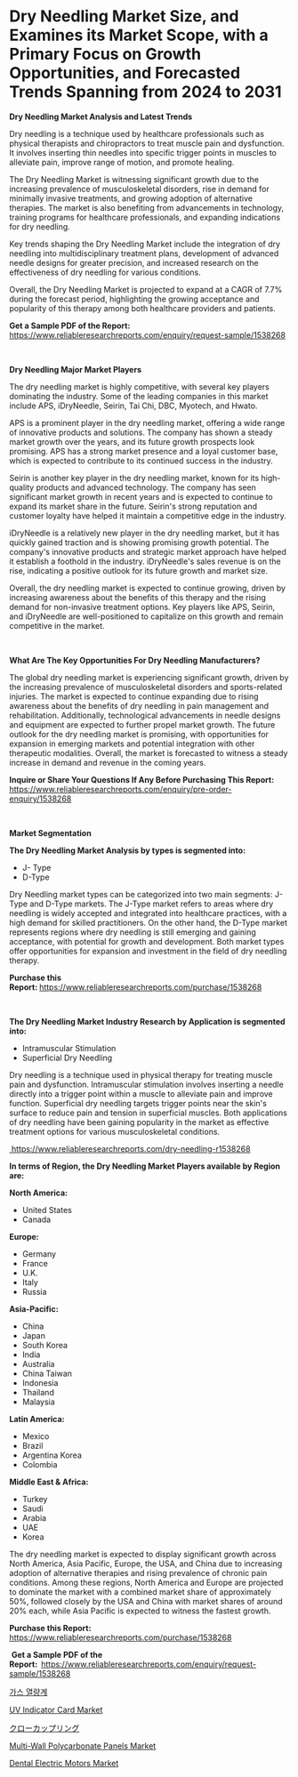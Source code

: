 <p><h1>Dry Needling Market Size, and Examines its Market Scope, with a Primary Focus on Growth Opportunities, and Forecasted Trends Spanning from 2024 to 2031</h1></p><p><strong>Dry Needling Market Analysis and Latest Trends</strong></p>
<p><p>Dry needling is a technique used by healthcare professionals such as physical therapists and chiropractors to treat muscle pain and dysfunction. It involves inserting thin needles into specific trigger points in muscles to alleviate pain, improve range of motion, and promote healing. </p><p>The Dry Needling Market is witnessing significant growth due to the increasing prevalence of musculoskeletal disorders, rise in demand for minimally invasive treatments, and growing adoption of alternative therapies. The market is also benefiting from advancements in technology, training programs for healthcare professionals, and expanding indications for dry needling.</p><p>Key trends shaping the Dry Needling Market include the integration of dry needling into multidisciplinary treatment plans, development of advanced needle designs for greater precision, and increased research on the effectiveness of dry needling for various conditions.</p><p>Overall, the Dry Needling Market is projected to expand at a CAGR of 7.7% during the forecast period, highlighting the growing acceptance and popularity of this therapy among both healthcare providers and patients.</p></p>
<p><strong>Get a Sample PDF of the Report:&nbsp;</strong> <a href="https://www.reliableresearchreports.com/enquiry/request-sample/1538268">https://www.reliableresearchreports.com/enquiry/request-sample/1538268</a></p>
<p>&nbsp;</p>
<p><strong>Dry Needling Major Market Players</strong></p>
<p><p>The dry needling market is highly competitive, with several key players dominating the industry. Some of the leading companies in this market include APS, iDryNeedle, Seirin, Tai Chi, DBC, Myotech, and Hwato. </p><p>APS is a prominent player in the dry needling market, offering a wide range of innovative products and solutions. The company has shown a steady market growth over the years, and its future growth prospects look promising. APS has a strong market presence and a loyal customer base, which is expected to contribute to its continued success in the industry.</p><p>Seirin is another key player in the dry needling market, known for its high-quality products and advanced technology. The company has seen significant market growth in recent years and is expected to continue to expand its market share in the future. Seirin's strong reputation and customer loyalty have helped it maintain a competitive edge in the industry.</p><p>iDryNeedle is a relatively new player in the dry needling market, but it has quickly gained traction and is showing promising growth potential. The company's innovative products and strategic market approach have helped it establish a foothold in the industry. iDryNeedle's sales revenue is on the rise, indicating a positive outlook for its future growth and market size.</p><p>Overall, the dry needling market is expected to continue growing, driven by increasing awareness about the benefits of this therapy and the rising demand for non-invasive treatment options. Key players like APS, Seirin, and iDryNeedle are well-positioned to capitalize on this growth and remain competitive in the market.</p></p>
<p>&nbsp;</p>
<p><strong>What Are The Key Opportunities For Dry Needling Manufacturers?</strong></p>
<p><p>The global dry needling market is experiencing significant growth, driven by the increasing prevalence of musculoskeletal disorders and sports-related injuries. The market is expected to continue expanding due to rising awareness about the benefits of dry needling in pain management and rehabilitation. Additionally, technological advancements in needle designs and equipment are expected to further propel market growth. The future outlook for the dry needling market is promising, with opportunities for expansion in emerging markets and potential integration with other therapeutic modalities. Overall, the market is forecasted to witness a steady increase in demand and revenue in the coming years.</p></p>
<p><strong>Inquire or Share Your Questions If Any Before Purchasing This Report:</strong> <a href="https://www.reliableresearchreports.com/enquiry/pre-order-enquiry/1538268">https://www.reliableresearchreports.com/enquiry/pre-order-enquiry/1538268</a></p>
<p>&nbsp;</p>
<p><strong>Market Segmentation</strong></p>
<p><strong>The Dry Needling Market Analysis by types is segmented into:</strong></p>
<p><ul><li>J- Type</li><li>D-Type</li></ul></p>
<p><p>Dry Needling market types can be categorized into two main segments: J-Type and D-Type markets. The J-Type market refers to areas where dry needling is widely accepted and integrated into healthcare practices, with a high demand for skilled practitioners. On the other hand, the D-Type market represents regions where dry needling is still emerging and gaining acceptance, with potential for growth and development. Both market types offer opportunities for expansion and investment in the field of dry needling therapy.</p></p>
<p><strong>Purchase this Report:&nbsp;</strong><a href="https://www.reliableresearchreports.com/purchase/1538268">https://www.reliableresearchreports.com/purchase/1538268</a></p>
<p>&nbsp;</p>
<p><strong>The Dry Needling Market Industry Research by Application is segmented into:</strong></p>
<p><ul><li>Intramuscular Stimulation</li><li>Superficial Dry Needling</li></ul></p>
<p><p>Dry needling is a technique used in physical therapy for treating muscle pain and dysfunction. Intramuscular stimulation involves inserting a needle directly into a trigger point within a muscle to alleviate pain and improve function. Superficial dry needling targets trigger points near the skin's surface to reduce pain and tension in superficial muscles. Both applications of dry needling have been gaining popularity in the market as effective treatment options for various musculoskeletal conditions.</p></p>
<p><a href="https://www.reliableresearchreports.com/dry-needling-r1538268">&nbsp;https://www.reliableresearchreports.com/dry-needling-r1538268</a></p>
<p><strong>In terms of Region, the Dry Needling Market Players available by Region are:</strong></p>
<p>
    <p> <strong> North America: </strong>
        <ul>
            <li>United States</li>
            <li>Canada</li>
        </ul>
        </p> 
    <p> <strong> Europe: </strong>
        <ul>
            <li>Germany</li>
            <li>France</li>
            <li>U.K.</li>
            <li>Italy</li>
            <li>Russia</li>
        </ul>
        </p> 
    <p> <strong> Asia-Pacific: </strong>
        <ul>
            <li>China</li>
            <li>Japan</li>
            <li>South Korea</li>
            <li>India</li>
            <li>Australia</li>
            <li>China Taiwan</li>
            <li>Indonesia</li>
            <li>Thailand</li>
            <li>Malaysia</li>
        </ul>
        </p> 
    <p> <strong> Latin America: </strong>
        <ul>
            <li>Mexico</li>
            <li>Brazil</li>
            <li>Argentina Korea</li>
            <li>Colombia</li>
        </ul>
        </p> 
    <p> <strong> Middle East & Africa: </strong>
        <ul>
            <li>Turkey</li>
            <li>Saudi</li>
            <li>Arabia</li>
            <li>UAE</li>
            <li>Korea</li>
        </ul>
    </p>
    </p>
<p><p>The dry needling market is expected to display significant growth across North America, Asia Pacific, Europe, the USA, and China due to increasing adoption of alternative therapies and rising prevalence of chronic pain conditions. Among these regions, North America and Europe are projected to dominate the market with a combined market share of approximately 50%, followed closely by the USA and China with market shares of around 20% each, while Asia Pacific is expected to witness the fastest growth.</p></p>
<p><strong>Purchase this Report: </strong><a href="https://www.reliableresearchreports.com/purchase/1538268">https://www.reliableresearchreports.com/purchase/1538268</a></p>
<p>&nbsp;<strong>Get a Sample PDF of the Report:&nbsp;&nbsp;</strong><a href="https://www.reliableresearchreports.com/enquiry/request-sample/1538268">https://www.reliableresearchreports.com/enquiry/request-sample/1538268</a></p>
<p><strong></strong></p>
<p><p><a href="https://github.com/idcefvhkdut6/Market-Research-Report-List-2/blob/main/641535344366.md">가스 열량계</a></p><p><a href="https://github.com/Whitneyboyettebo9kiw7yr13/Market-Research-Report-List-2/blob/main/uv-indicator-card-market.md">UV Indicator Card Market</a></p><p><a href="https://github.com/adcxff01450218/Market-Research-Report-List-2/blob/main/237938749531.md">クローカップリング</a></p><p><a href="https://issuu.com/reportprime-2/docs/multi-wall-polycarbonate-panels-market-size-2030.p">Multi-Wall Polycarbonate Panels Market</a></p><p><a href="https://github.com/sonuprakash1/Market-Research-Report-List-2/blob/main/dental-electric-motors-market.md">Dental Electric Motors Market</a></p></p>